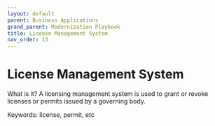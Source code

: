 ```yaml
---
layout: default
parent: Business Applications
grand_parent: Modernization Playbook
title: License Management System
nav_order: 13
---
```


# License Management System

What is it? A licensing management system is used to grant or revoke licenses or permits issued by a governing body. 

Keywords: license, permit, etc


